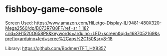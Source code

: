 # fishboy-game-console

Screen Used: https://www.amazon.com/HiLetgo-Display-ILI9481-480X320-Mega2560/dp/B073R7Q8FF/ref=sr_1_18?crid=SH1520O658P8&keywords=arduino+LED+screen&qid=1687052169&sprefix=arduino+led+scree%2Caps%2C150&sr=8-18

Library: https://github.com/Bodmer/TFT_HX8357
